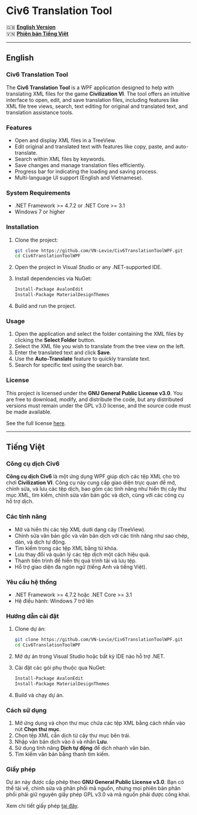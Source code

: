 # Civ6 Translation Tool

🇬🇧 [**English Version**](#english)  
🇻🇳 [**Phiên bản Tiếng Việt**](#vietnamese)

---

## <a name="english"></a> English

### Civ6 Translation Tool

The **Civ6 Translation Tool** is a WPF application designed to help with translating XML files for the game **Civilization VI**. The tool offers an intuitive interface to open, edit, and save translation files, including features like XML file tree views, search, text editing for original and translated text, and translation assistance tools.

### Features

- Open and display XML files in a TreeView.
- Edit original and translated text with features like copy, paste, and auto-translate.
- Search within XML files by keywords.
- Save changes and manage translation files efficiently.
- Progress bar for indicating the loading and saving process.
- Multi-language UI support (English and Vietnamese).

### System Requirements

- .NET Framework >= 4.7.2 or .NET Core >= 3.1
- Windows 7 or higher

### Installation

1. Clone the project:

   ```bash
   git clone https://github.com/VN-Levie/Civ6TranslationToolWPF.git
   cd Civ6TranslationToolWPF
   ```

2. Open the project in Visual Studio or any .NET-supported IDE.

3. Install dependencies via NuGet:

   ```bash
   Install-Package AvalonEdit
   Install-Package MaterialDesignThemes
   ```

4. Build and run the project.

### Usage

1. Open the application and select the folder containing the XML files by clicking the **Select Folder** button.
2. Select the XML file you wish to translate from the tree view on the left.
3. Enter the translated text and click **Save**.
4. Use the **Auto-Translate** feature to quickly translate text.
5. Search for specific text using the search bar.

### License

This project is licensed under the **GNU General Public License v3.0**. You are free to download, modify, and distribute the code, but any distributed versions must remain under the GPL v3.0 license, and the source code must be made available.

See the full license [here](https://www.gnu.org/licenses/gpl-3.0.en.html).

---

## <a name="vietnamese"></a> Tiếng Việt

### Công cụ dịch Civ6

**Công cụ dịch Civ6** là một ứng dụng WPF giúp dịch các tệp XML cho trò chơi **Civilization VI**. Công cụ này cung cấp giao diện trực quan để mở, chỉnh sửa, và lưu các tệp dịch, bao gồm các tính năng như hiển thị cây thư mục XML, tìm kiếm, chỉnh sửa văn bản gốc và dịch, cùng với các công cụ hỗ trợ dịch.

### Các tính năng

- Mở và hiển thị các tệp XML dưới dạng cây (TreeView).
- Chỉnh sửa văn bản gốc và văn bản dịch với các tính năng như sao chép, dán, và dịch tự động.
- Tìm kiếm trong các tệp XML bằng từ khóa.
- Lưu thay đổi và quản lý các tệp dịch một cách hiệu quả.
- Thanh tiến trình để hiển thị quá trình tải và lưu tệp.
- Hỗ trợ giao diện đa ngôn ngữ (tiếng Anh và tiếng Việt).

### Yêu cầu hệ thống

- .NET Framework >= 4.7.2 hoặc .NET Core >= 3.1
- Hệ điều hành: Windows 7 trở lên

### Hướng dẫn cài đặt

1. Clone dự án:

   ```bash
   git clone https://github.com/VN-Levie/Civ6TranslationToolWPF.git
   cd Civ6TranslationToolWPF
   ```

2. Mở dự án trong Visual Studio hoặc bất kỳ IDE nào hỗ trợ .NET.

3. Cài đặt các gói phụ thuộc qua NuGet:

   ```bash
   Install-Package AvalonEdit
   Install-Package MaterialDesignThemes
   ```

4. Build và chạy dự án.

### Cách sử dụng

1. Mở ứng dụng và chọn thư mục chứa các tệp XML bằng cách nhấn vào nút **Chọn thư mục**.
2. Chọn tệp XML cần dịch từ cây thư mục bên trái.
3. Nhập văn bản dịch vào ô và nhấn **Lưu**.
4. Sử dụng tính năng **Dịch tự động** để dịch nhanh văn bản.
5. Tìm kiếm văn bản bằng thanh tìm kiếm.

### Giấy phép

Dự án này được cấp phép theo **GNU General Public License v3.0**. Bạn có thể tải về, chỉnh sửa và phân phối mã nguồn, nhưng mọi phiên bản phân phối phải giữ nguyên giấy phép GPL v3.0 và mã nguồn phải được công khai.

Xem chi tiết giấy phép [tại đây](https://www.gnu.org/licenses/gpl-3.0.vi.html).

